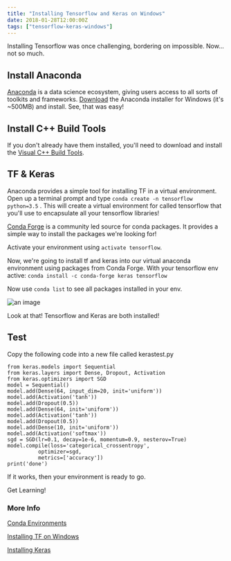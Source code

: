 ```yaml
---
title: "Installing Tensorflow and Keras on Windows"
date: 2018-01-28T12:00:00Z
tags: ["tensorflow-keras-windows"]
---
```


Installing Tensorflow was once challenging, bordering on impossible. Now... not so much.

## Install Anaconda
[Anaconda](https://www.continuum.io/what-is-anaconda) is a data science ecosystem, giving users access to all sorts of toolkits and frameworks. [Download](https://www.continuum.io/downloads) the Anaconda installer for Windows (it's ~500MB) and install. See, that was easy!

## Install C++ Build Tools
If you don't already have them installed, you'll need to download and install the [Visual C++ Build Tools](http://landinghub.visualstudio.com/visual-cpp-build-tools).

## TF & Keras
Anaconda provides a simple tool for installing TF in a virtual environment. Open up a terminal prompt and type `conda create -n tensorflow python=3.5` . This will create a virtual environment for called tensorflow that you'll use to encapsulate all your tensorflow libraries!

[Conda Forge](https://conda-forge.org/) is a community led source for conda packages. It provides a simple way to install the packages we're looking for!

Activate your environment using `activate tensorflow`.

Now, we're going to install tf and keras into our virtual anaconda environment using packages from Conda Forge. With your tensorflow env active:
`conda install -c conda-forge keras tensorflow`

Now use `conda list` to see all packages installed in your env.

![an image](/content/images/2017/08/Capture.PNG)

Look at that! Tensorflow and Keras are both installed!

## Test

Copy the following code into a new file called kerastest.py


    from keras.models import Sequential
    from keras.layers import Dense, Dropout, Activation
    from keras.optimizers import SGD
    model = Sequential()
    model.add(Dense(64, input_dim=20, init='uniform'))
    model.add(Activation('tanh'))
    model.add(Dropout(0.5))
    model.add(Dense(64, init='uniform'))
    model.add(Activation('tanh'))
    model.add(Dropout(0.5))
    model.add(Dense(10, init='uniform'))
    model.add(Activation('softmax'))
    sgd = SGD(lr=0.1, decay=1e-6, momentum=0.9, nesterov=True)
    model.compile(loss='categorical_crossentropy',
              optimizer=sgd,
              metrics=['accuracy'])
    print('done')

If it works, then your environment is ready to go.

Get Learning!

### More Info

[Conda Environments](https://uoa-eresearch.github.io/eresearch-cookbook/recipe/2014/11/20/conda/)

[Installing TF on Windows](https://www.tensorflow.org/install/install_windows)

[Installing Keras](https://keras.io/#installation)